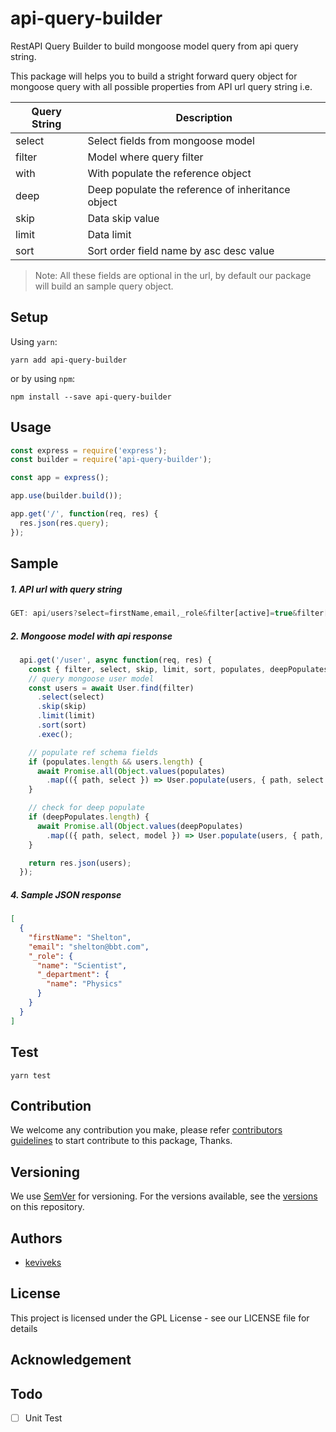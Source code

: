 # api-query-builder
RestAPI Query Builder to build mongoose model query from api query string.

This package will helps you to build a stright forward query object for mongoose query with all possible properties from API url query string i.e.

| Query String  | Description |
|-------------|--------------|
| select  | Select fields from mongoose model  |
| filter | Model where query filter |
| with | With populate the reference object |
| deep | Deep populate the reference of inheritance object  |
| skip | Data skip value |
| limit | Data limit |
| sort | Sort order field name by asc desc value |

> Note: All these fields are optional in the url, by default our package will build an sample query object.

## Setup

Using `yarn`:

```shell
yarn add api-query-builder
```

or by using `npm`:

```shell
npm install --save api-query-builder
```

## Usage

```js
const express = require('express');
const builder = require('api-query-builder');

const app = express();

app.use(builder.build());

app.get('/', function(req, res) {
  res.json(res.query);
});
```

## Sample

##### 1. API url with query string

```js
GET: api/users?select=firstName,email,_role&filter[active]=true&filter[createdAt][$gt]=2018-09-09&with[_role]=name,_department_&deep[_role._department]=name&skip=0&limit=10&sort[createdAt]=desc
```

##### 2. Mongoose model with api response

```js
  api.get('/user', async function(req, res) {
    const { filter, select, skip, limit, sort, populates, deepPopulates } = req.query;
    // query mongoose user model
    const users = await User.find(filter)
      .select(select)
      .skip(skip)
      .limit(limit)
      .sort(sort)
      .exec();

    // populate ref schema fields
    if (populates.length && users.length) {
      await Promise.all(Object.values(populates)
        .map(({ path, select }) => User.populate(users, { path, select })));
    }

    // check for deep populate
    if (deepPopulates.length) {
      await Promise.all(Object.values(deepPopulates)
        .map(({ path, select, model }) => User.populate(users, { path, select, model })));
    }

    return res.json(users);
  });
```

##### 4. Sample JSON response

```json
[
  {
    "firstName": "Shelton",
    "email": "shelton@bbt.com",
    "_role": {
      "name": "Scientist",
      "_department": {
        "name": "Physics"
      }
    }
  }
]
```

## Test

```shell
yarn test
```

## Contribution

We welcome any contribution you make, please refer [contributors guidelines](https://help.github.com/articles/setting-guidelines-for-repository-contributors/) to start contribute to this package, Thanks.

## Versioning

We use [SemVer](http://semver.org/) for versioning. For the versions available, see the [versions](https://github.com/keviveks/api-query-builder/releases) on this repository.

## Authors

- [keviveks](https://github.com/keviveks)

## License

This project is licensed under the GPL License - see our LICENSE file for details

## Acknowledgement

## Todo

- [ ] Unit Test
